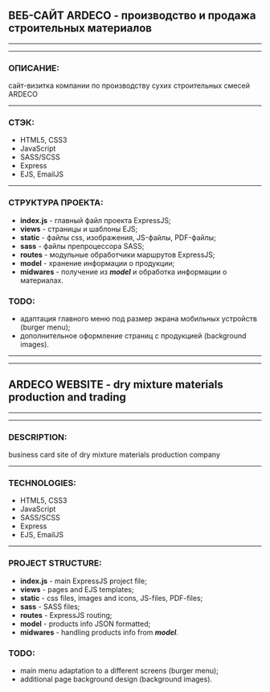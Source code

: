 ## ВЕБ-САЙТ ARDECO - производство и продажа строительных материалов
***
***
### ОПИСАНИЕ:
сайт-визитка компании по производству сухих строительных смесей ARDECO
***
### СТЭК:
+ HTML5, CSS3
+ JavaScript
+ SASS/SCSS
+ Express
+ EJS, EmailJS
***
### СТРУКТУРА ПРОЕКТА:
+ **index.js** - главный файл проекта ExpressJS;
+ **views** - страницы и шаблоны EJS;
+ **static** - файлы css, изображения, JS-файлы, PDF-файлы;
+ **sass** - файлы препроцессора SASS;
+ **routes** - модульные обработчики маршрутов ExpressJS;
+ **model** - хранение информации о продукции;
+ **midwares** - получение из ***model*** и обработка информации о материалах.
### TODO:
+ адаптация главного меню под размер экрана мобильных устройств (burger menu);
+ дополнительное оформление страниц с продукцией (background images).

***
***

## ARDECO WEBSITE - dry mixture materials production and trading
***
***
### DESCRIPTION:
business card site of dry mixture materials production company
***
### TECHNOLOGIES:
+ HTML5, CSS3
+ JavaScript
+ SASS/SCSS
+ Express
+ EJS, EmailJS
***
### PROJECT STRUCTURE:
+ **index.js** - main ExpressJS project file;
+ **views** - pages and EJS templates;
+ **static** - css files, images and icons, JS-files, PDF-files;
+ **sass** - SASS files;
+ **routes** - ExpressJS routing;
+ **model** - products info JSON formatted;
+ **midwares** - handling products info from ***model***.
### TODO:
+ main menu adaptation to a different screens (burger menu);
+ additional page background design (background images).

